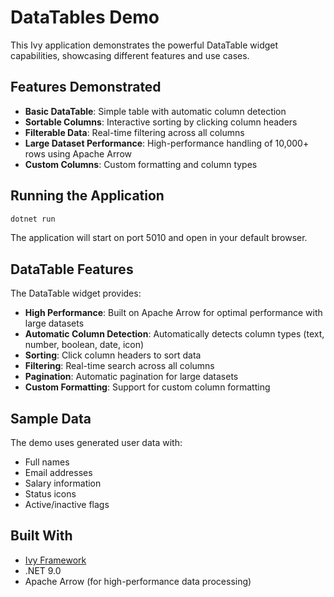 # DataTables Demo

This Ivy application demonstrates the powerful DataTable widget capabilities, showcasing different features and use cases.

## Features Demonstrated

- **Basic DataTable**: Simple table with automatic column detection
- **Sortable Columns**: Interactive sorting by clicking column headers
- **Filterable Data**: Real-time filtering across all columns
- **Large Dataset Performance**: High-performance handling of 10,000+ rows using Apache Arrow
- **Custom Columns**: Custom formatting and column types

## Running the Application

```bash
dotnet run
```

The application will start on port 5010 and open in your default browser.

## DataTable Features

The DataTable widget provides:

- **High Performance**: Built on Apache Arrow for optimal performance with large datasets
- **Automatic Column Detection**: Automatically detects column types (text, number, boolean, date, icon)
- **Sorting**: Click column headers to sort data
- **Filtering**: Real-time search across all columns
- **Pagination**: Automatic pagination for large datasets
- **Custom Formatting**: Support for custom column formatting

## Sample Data

The demo uses generated user data with:

- Full names
- Email addresses
- Salary information
- Status icons
- Active/inactive flags

## Built With

- [Ivy Framework](https://github.com/Ivy-Interactive/Ivy-Framework)
- .NET 9.0
- Apache Arrow (for high-performance data processing)
